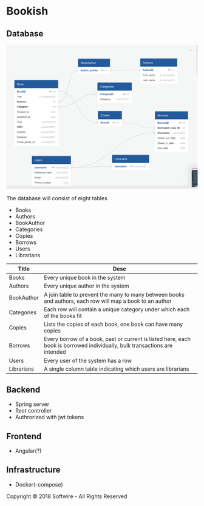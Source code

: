 # Bookish

## Database
![ERD](ERD%20photo.png)

The database will consist of eight tables
* Books
* Authors
* BookAuthor
* Categories
* Copies
* Borrows
* Users
* Librarians

| Title | Desc | 
|-------|------|
| Books | Every unique book in the system |
| Authors | Every unique author in the system |
| BookAuthor | A join table to prevent the many to many between books and authors, each row will map a book to an author|
| Categories | Each row will contain a unique category under which each of the books fit |
| Copies | Lists the copies of each book, one book can have many copies |
| Borrows | Every borrow of a book, past or current is listed here, each book is borrowed individually, bulk transactions are intended |
| Users | Every user of the system has a row |
| Librarians | A single column table indicating which users are librarians |

## Backend

* Spring server
* Rest controller
* Authrorized with jwt tokens

## Frontend

* Angular(?)

## Infrastructure

* Docker(-compose)

Copyright © 2018 Softwire - All Rights Reserved
